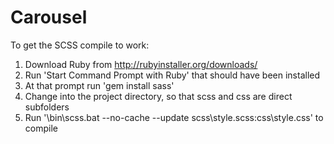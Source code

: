 Carousel
========

To get the SCSS compile to work:

1. Download Ruby from http://rubyinstaller.org/downloads/
2. Run 'Start Command Prompt with Ruby' that should have been installed
3. At that prompt run 'gem install sass'
4. Change into the project directory, so that scss and css are direct subfolders
5. Run '<Ruby Install Directory>\bin\scss.bat --no-cache --update scss\style.scss:css\style.css' to compile
